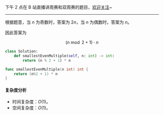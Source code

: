 下午 2 点在 B 站直播讲周赛和双周赛的题目，[欢迎关注](https://space.bilibili.com/206214/dynamic)~

---

根据题意，当 $n$ 为奇数时，答案为 $2n$，当 $n$ 为偶数时，答案为 $n$。

因此答案为

$$
(n\bmod 2 + 1) \cdot n
$$

```py [sol1-Python3]
class Solution:
    def smallestEvenMultiple(self, n: int) -> int:
        return (n % 2 + 1) * n
```

```go [sol1-Go]
func smallestEvenMultiple(n int) int {
	return (n%2 + 1) * n
}
```

#### 复杂度分析

- 时间复杂度：$O(1)$。
- 空间复杂度：$O(1)$。
